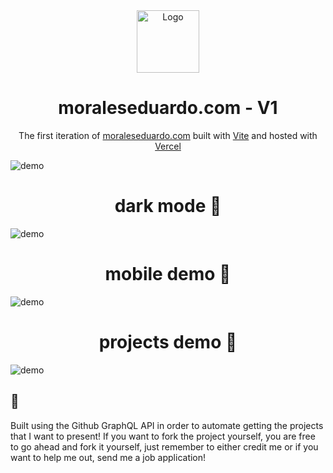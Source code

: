 <div align="center">
  <img alt="Logo" src="https://emoral435.github.io/images-repo/CSLOGO.svg" width="100" />
</div>
<h1 align="center">
  moraleseduardo.com - V1
</h1>
<p align="center">
  The first iteration of <a href="https://www.moraleseduardo.com/" target="_blank">moraleseduardo.com</a> built with <a href="https://vitejs.dev/" target="_blank">Vite</a> and hosted with <a href="https://vercel.com/" target="_blank">Vercel</a>
</p>

![demo](https://emoral435.github.io/images-repo/portfolio-home.png)

<h1 align="center">
  dark mode 🌙
</h1>

![demo](https://emoral435.github.io/images-repo/portfolio-darkMode.png)

<h1 align="center">
  mobile demo 📱
</h1>

![demo](https://emoral435.github.io/images-repo/portfolio-mobile.png)

<h1 align="center">
  projects demo 📱
</h1>

![demo](https://emoral435.github.io/images-repo/portfolio-projects.png)

## 🚨

<p>
  Built using the Github GraphQL API in order to automate getting the projects that I want to present! If you want to fork the project yourself, you are free to go ahead and fork it yourself, just remember to either credit me or if you want to help me out, send me a job application!
</p>
